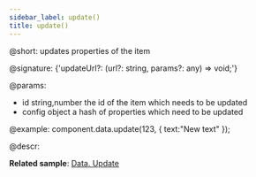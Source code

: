 ```yaml
---
sidebar_label: update()
title: update()
---          
```


@short: updates properties of the item

@signature: {'updateUrl?: (url?: string, params?: any) => void;'}

@params:
- id			string,number		the id of the item which needs to be updated
- config		object				a hash of properties which need to be updated

@example:
component.data.update(123, { text:"New text" });

@descr:

**Related sample**: [Data. Update](https://snippet.dhtmlx.com/4g90gi6b)

[comment]: # (@related:window/customization.md#controls-and-operations)
